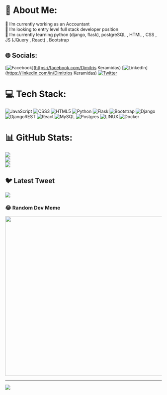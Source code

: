 # 💫 About Me:
🔭 I’m currently working as an Accountant<br>👯 I’m looking to entry level full stack developer position<br>🌱 I’m currently learning python (django, flask), postgreSQL , HTML , CSS , JS (JQuery , React) , Bootstrap<br>


## 🌐 Socials:
[![Facebook](https://img.shields.io/badge/Facebook-%231877F2.svg?logo=Facebook&logoColor=white)](https://facebook.com/Dimitris Keramidas) [![LinkedIn](https://img.shields.io/badge/LinkedIn-%230077B5.svg?logo=linkedin&logoColor=white)](https://linkedin.com/in/Dimitrios Keramidas) [![Twitter](https://img.shields.io/badge/Twitter-%231DA1F2.svg?logo=Twitter&logoColor=white)](https://twitter.com/M1ts0ul4S) 

# 💻 Tech Stack:
![JavaScript](https://img.shields.io/badge/javascript-%23323330.svg?style=flat&logo=javascript&logoColor=%23F7DF1E) ![CSS3](https://img.shields.io/badge/css3-%231572B6.svg?style=flat&logo=css3&logoColor=white) ![HTML5](https://img.shields.io/badge/html5-%23E34F26.svg?style=flat&logo=html5&logoColor=white) ![Python](https://img.shields.io/badge/python-3670A0?style=flat&logo=python&logoColor=ffdd54) ![Flask](https://img.shields.io/badge/flask-%23000.svg?style=flat&logo=flask&logoColor=white) ![Bootstrap](https://img.shields.io/badge/bootstrap-%23563D7C.svg?style=flat&logo=bootstrap&logoColor=white) ![Django](https://img.shields.io/badge/django-%23092E20.svg?style=flat&logo=django&logoColor=white) ![DjangoREST](https://img.shields.io/badge/DJANGO-REST-ff1709?style=flat&logo=django&logoColor=white&color=ff1709&labelColor=gray) ![React](https://img.shields.io/badge/react-%2320232a.svg?style=flat&logo=react&logoColor=%2361DAFB) ![MySQL](https://img.shields.io/badge/mysql-%2300f.svg?style=flat&logo=mysql&logoColor=white) ![Postgres](https://img.shields.io/badge/postgres-%23316192.svg?style=flat&logo=postgresql&logoColor=white) ![LINUX](https://img.shields.io/badge/Linux-FCC624?style=flat&logo=linux&logoColor=black) ![Docker](https://img.shields.io/badge/docker-%230db7ed.svg?style=flat&logo=docker&logoColor=white)
# 📊 GitHub Stats:
![](https://github-readme-stats.vercel.app/api?username=m1ts0ulas&theme=dark&hide_border=false&include_all_commits=true&count_private=true)<br/>
![](https://github-readme-streak-stats.herokuapp.com/?user=m1ts0ulas&theme=dark&hide_border=false)<br/>
![](https://github-readme-stats.vercel.app/api/top-langs/?username=m1ts0ulas&theme=dark&hide_border=false&include_all_commits=true&count_private=true&layout=compact)

## 🐦 Latest Tweet
[![](https://gtce.itsvg.in/api?username=M1ts0ul4S)](https://github.com/VishwaGauravIn/github-twitter-card-embed)

### 😂 Random Dev Meme
<img src="https://random-memer.herokuapp.com/" width="512px"/>

---
[![](https://visitcount.itsvg.in/api?id=m1ts0ulas&icon=0&color=0)](https://visitcount.itsvg.in)

<!-- Proudly created with GPRM ( https://gprm.itsvg.in ) -->
